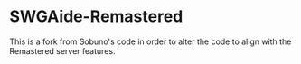 # SWGAide-Remastered

This is a fork from Sobuno's code in order to alter the code to align with the Remastered server features.

